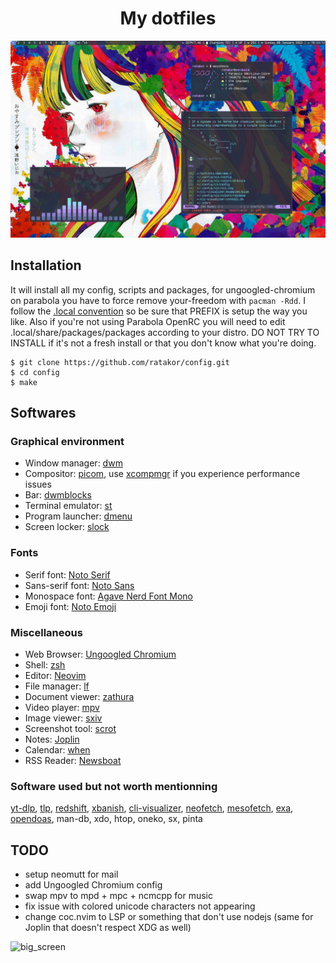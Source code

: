 <h1 align="center">My dotfiles</h1>

![screenshot](/pictures/normal.png)

## Installation
It will install all my config, scripts and packages, for ungoogled-chromium on parabola you have to force remove your-freedom with `pacman -Rdd`.
I follow the [.local convention](https://gist.github.com/Earnestly/84cf9670b7e11ae2eac6f753910efebe) so be sure that PREFIX is setup the way you like.
Also if you're not using Parabola OpenRC you will need to edit .local/share/packages/packages according to your distro.
DO NOT TRY TO INSTALL if it's not a fresh install or that you don't know what you're doing.

	$ git clone https://github.com/ratakor/config.git
	$ cd config
	$ make

## Softwares

### Graphical environment

- Window manager: [dwm](https://dwm.suckless.org)
- Compositor: [picom](https://github.com/yshui/picom), use [xcompmgr](https://github.com/freedesktop/xcompmgr) if you experience performance issues
- Bar: [dwmblocks](https://github.com/torrinfail/dwmblocks)
- Terminal emulator: [st](https://st.suckless.org/)
- Program launcher: [dmenu](https://tools.suckless.org/dmenu)
- Screen locker: [slock](https://tools.suckless.org/slock)

### Fonts
- Serif font: [Noto Serif](https://fonts.google.com/noto/specimen/Noto+Serif)
- Sans-serif font: [Noto Sans](https://fonts.google.com/noto/specimen/Noto+Sans)
- Monospace font: [Agave Nerd Font Mono](https://github.com/ryanoasis/nerd-fonts/tree/master/patched-fonts/Agave)
- Emoji font: [Noto Emoji](https://fonts.google.com/noto/specimen/Noto+Emoji)

### Miscellaneous

- Web Browser: [Ungoogled Chromium](https://github.com/ungoogled-software/ungoogled-chromium)
- Shell: [zsh](https://github.com/zsh-users/zsh)
- Editor: [Neovim](https://github.com/neovim/neovim)
- File manager: [lf](https://github.com/gokcehan/lf)
- Document viewer: [zathura](https://github.com/pwmt/zathura)
- Video player: [mpv](https://github.com/mpv-player/mpv)
- Image viewer: [sxiv](https://github.com/xyb3rt/sxiv)
- Screenshot tool: [scrot](https://github.com/resurrecting-open-source-projects/scrot)
- Notes: [Joplin](https://joplinapp.org/terminal)
- Calendar: [when](https://github.com/bcrowell/when)
- RSS Reader: [Newsboat](https://newsboat.org/)

### Software used but not worth mentionning

[yt-dlp](https://github.com/yt-dlp/yt-dlp), [tlp](https://linrunner.de/tlp), [redshift](https://github.com/jonls/redshift), [xbanish](https://github.com/jcs/xbanish), [cli-visualizer](https://github.com/dpayne/cli-visualizer), [neofetch](https://github.com/dylanaraps/neofetch), [mesofetch](https://github.com/ratakor/mesofetch), [exa](https://github.com/ogham/exa), [opendoas](https://man.openbsd.org/doas), man-db, xdo, htop, oneko, sx, pinta

## TODO
- setup neomutt for mail
- add Ungoogled Chromium config
- swap mpv to mpd + mpc + ncmcpp for music
- fix issue with colored unicode characters not appearing
- change coc.nvim to LSP or something that don't use nodejs (same for Joplin that doesn't respect XDG as well)

![big_screen](/pictures/big_screen.png)
